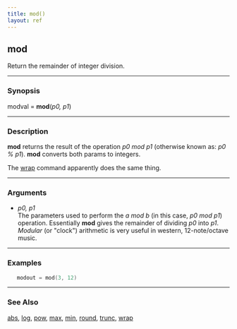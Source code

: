 ```yaml
---
title: mod()
layout: ref
---
```


## mod

Return the remainder of integer division.

-----

### Synopsis

modval = **mod**(*p0, p1*)

-----

### Description

**mod** returns the result of the operation *p0 mod p1* (otherwise known
as: *p0 % p1*). **mod** converts both params to integers.

The [wrap](wrap.html) command apparently does the same thing.

-----

### Arguments

  - *p0, p1*  
    The parameters used to perform the *a mod b* (in this case, *p0 mod
    p1*) operation. Essentially **mod** gives the remainder of dividing
    *p0* into *p1*. *Modular* (or "clock") arithmetic is very useful in
    western, 12-note/octave music.

-----

### Examples

```cpp
   modout = mod(3, 12)
```

-----

### See Also

[abs](abs.html), [log](log.html), [pow](pow.html), [max](max.html),
[min](min.html), [round](round.html), [trunc](trunc.html),
[wrap](wrap.html)
